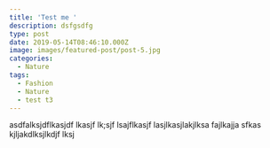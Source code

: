 ```yaml
---
title: 'Test me '
description: dsfgsdfg
type: post
date: 2019-05-14T08:46:10.000Z
image: images/featured-post/post-5.jpg
categories:
  - Nature
tags:
  - Fashion
  - Nature
  - test t3
---
```

asdfalksjdflkasjdf lkasjf lk;sjf lsajflkasjf lasjlkasjlakjlksa fajlkajja sfkas kjljakdlksjlkdjf lksj
